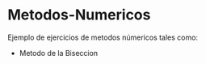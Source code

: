 # Metodos-Numericos

Ejemplo de ejercicios de metodos númericos
tales como:

 * Metodo de la Biseccion
